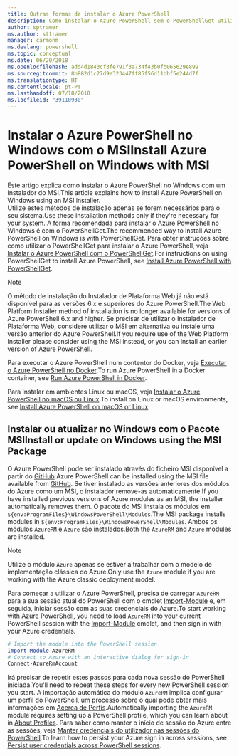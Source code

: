 ```yaml
---
title: Outras formas de instalar o Azure PowerShell
description: Como instalar o Azure PowerShell sem o PowerShellGet utilizar um MSI
author: sptramer
ms.author: sttramer
manager: carmonm
ms.devlang: powershell
ms.topic: conceptual
ms.date: 06/20/2018
ms.openlocfilehash: add4d1843cf3fe791f3a734f43b0fb065629e899
ms.sourcegitcommit: 8b882d1c27d9e323447ff85f56d11bbf5e244d7f
ms.translationtype: HT
ms.contentlocale: pt-PT
ms.lasthandoff: 07/18/2018
ms.locfileid: "39110930"
---
```

# <a name="install-azure-powershell-on-windows-with-msi"></a><span data-ttu-id="7dd0d-103">Instalar o Azure PowerShell no Windows com o MSI</span><span class="sxs-lookup"><span data-stu-id="7dd0d-103">Install Azure PowerShell on Windows with MSI</span></span>

<span data-ttu-id="7dd0d-104">Este artigo explica como instalar o Azure PowerShell no Windows com um Instalador do MSI.</span><span class="sxs-lookup"><span data-stu-id="7dd0d-104">This article explains how to install Azure PowerShell on Windows using an MSI installer.</span></span>  
<span data-ttu-id="7dd0d-105">Utilize estes métodos de instalação apenas se forem necessários para o seu sistema.</span><span class="sxs-lookup"><span data-stu-id="7dd0d-105">Use these installation methods only if they're necessary for your system.</span></span> <span data-ttu-id="7dd0d-106">A forma recomendada para instalar o Azure PowerShell no Windows é com o PowerShellGet.</span><span class="sxs-lookup"><span data-stu-id="7dd0d-106">The recommended way to install Azure PowerShell on Windows is with PowerShellGet.</span></span> <span data-ttu-id="7dd0d-107">Para obter instruções sobre como utilizar o PowerShellGet para instalar o Azure PowerShell, veja [Instalar o Azure PowerShell com o PowerShellGet](install-azurerm-ps.md).</span><span class="sxs-lookup"><span data-stu-id="7dd0d-107">For instructions on using PowerShellGet to install Azure PowerShell, see [Install Azure PowerShell with PowerShellGet](install-azurerm-ps.md).</span></span>

> [!NOTE]
> <span data-ttu-id="7dd0d-108">O método de instalação do Instalador de Plataforma Web já não está disponível para as versões 6.x e superiores do Azure PowerShell.</span><span class="sxs-lookup"><span data-stu-id="7dd0d-108">The Web Platform Installer method of installation is no longer available for versions of Azure PowerShell 6.x and higher.</span></span> <span data-ttu-id="7dd0d-109">Se precisar de utilizar o Instalador de Plataforma Web, considere utilizar o MSI em alternativa ou instale uma versão anterior do Azure PowerShell.</span><span class="sxs-lookup"><span data-stu-id="7dd0d-109">If you require use of the Web Platform Installer please consider using the MSI instead, or you can install an earlier version of Azure PowerShell.</span></span>

<span data-ttu-id="7dd0d-110">Para executar o Azure PowerShell num contentor do Docker, veja [Executar o Azure PowerShell no Docker](azurerm-ps-in-docker.md).</span><span class="sxs-lookup"><span data-stu-id="7dd0d-110">To run Azure PowerShell in a Docker container, see [Run Azure PowerShell in Docker](azurerm-ps-in-docker.md).</span></span>

<span data-ttu-id="7dd0d-111">Para instalar em ambientes Linux ou macOS, veja [Instalar o Azure PowerShell no macOS ou Linux](install-azurermps-maclinux.md).</span><span class="sxs-lookup"><span data-stu-id="7dd0d-111">To install on Linux or macOS environments, see [Install Azure PowerShell on macOS or Linux](install-azurermps-maclinux.md).</span></span>

## <a name="install-or-update-on-windows-using-the-msi-package"></a><span data-ttu-id="7dd0d-112">Instalar ou atualizar no Windows com o Pacote MSI</span><span class="sxs-lookup"><span data-stu-id="7dd0d-112">Install or update on Windows using the MSI Package</span></span>

<span data-ttu-id="7dd0d-113">O Azure PowerShell pode ser instalado através do ficheiro MSI disponível a partir do [GitHub](https://github.com/Azure/azure-powershell/releases/latest).</span><span class="sxs-lookup"><span data-stu-id="7dd0d-113">Azure PowerShell can be installed using the MSI file available from [GitHub](https://github.com/Azure/azure-powershell/releases/latest).</span></span> <span data-ttu-id="7dd0d-114">Se tiver instalado as versões anteriores dos módulos do Azure como um MSI, o instalador remove-as automaticamente.</span><span class="sxs-lookup"><span data-stu-id="7dd0d-114">If you have installed previous versions of Azure modules as an MSI, the installer automatically removes them.</span></span> <span data-ttu-id="7dd0d-115">O pacote do MSI instala os módulos em `${env:ProgramFiles}\WindowsPowerShell\Modules`.</span><span class="sxs-lookup"><span data-stu-id="7dd0d-115">The MSI package installs modules in `${env:ProgramFiles}\WindowsPowerShell\Modules`.</span></span> <span data-ttu-id="7dd0d-116">Ambos os módulos `AzureRM` e `Azure` são instalados.</span><span class="sxs-lookup"><span data-stu-id="7dd0d-116">Both the `AzureRM` and `Azure` modules are installed.</span></span>

> [!NOTE]
> <span data-ttu-id="7dd0d-117">Utilize o módulo `Azure` apenas se estiver a trabalhar com o modelo de implementação clássica do Azure.</span><span class="sxs-lookup"><span data-stu-id="7dd0d-117">Only use the `Azure` module if you are working with the Azure classic deployment model.</span></span>

<span data-ttu-id="7dd0d-118">Para começar a utilizar o Azure PowerShell, precisa de carregar `AzureRM` para a sua sessão atual do PowerShell com o cmdlet [Import-Module](/powershell/module/Microsoft.PowerShell.Core/Import-Module) e, em seguida, iniciar sessão com as suas credenciais do Azure.</span><span class="sxs-lookup"><span data-stu-id="7dd0d-118">To start working with Azure PowerShell, you need to load `AzureRM` into your current PowerShell session with the [Import-Module](/powershell/module/Microsoft.PowerShell.Core/Import-Module) cmdlet, and then sign in with your Azure credentials.</span></span>

```powershell
# Import the module into the PowerShell session
Import-Module AzureRM
# Connect to Azure with an interactive dialog for sign-in
Connect-AzureRmAccount
```

<span data-ttu-id="7dd0d-119">Irá precisar de repetir estes passos para cada nova sessão do PowerShell iniciada.</span><span class="sxs-lookup"><span data-stu-id="7dd0d-119">You'll need to repeat these steps for every new PowerShell session you start.</span></span> <span data-ttu-id="7dd0d-120">A importação automática do módulo `AzureRM` implica configurar um perfil do PowerShell, um processo sobre o qual pode obter mais informações em [Acerca de Perfis](/powershell/module/microsoft.powershell.core/about/about_profiles).</span><span class="sxs-lookup"><span data-stu-id="7dd0d-120">Automatically importing the `AzureRM` module requires setting up a PowerShell profile, which you can learn about in [About Profiles](/powershell/module/microsoft.powershell.core/about/about_profiles).</span></span>
<span data-ttu-id="7dd0d-121">Para saber como manter o início de sessão do Azure entre as sessões, veja [Manter credenciais do utilizador nas sessões do PowerShell](context-persistence.md).</span><span class="sxs-lookup"><span data-stu-id="7dd0d-121">To learn how to persist your Azure sign in across sessions, see [Persist user credentials across PowerShell sessions](context-persistence.md).</span></span>